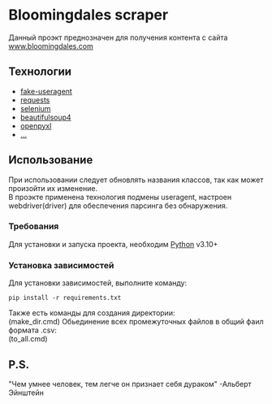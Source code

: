 # Bloomingdales scraper
Данный проэкт преднозначен для получения контента с сайта www.bloomingdales.com

## Технологии
- [fake-useragent](https://fake-useragent.readthedocs.io/en/latest/)
- [requests](https://requests.readthedocs.io/en/latest/)
- [selenium](https://selenium-python.readthedocs.io/)
- [beautifulsoup4](https://pypi.org/project/beautifulsoup4/)
- [openpyxl](https://openpyxl.readthedocs.io/en/stable/)
- [...](https://www.google.com/search?sca_esv=569950492&sxsrf=AM9HkKkLSyBwFYCESBSYg1acygNzgy2zZA:1696231140781&q=cat+picture&tbm=isch&source=lnms&sa=X&ved=2ahUKEwiGo-m06daBAxWF1QIHHW-EAPsQ0pQJegQIDBAB&biw=958&bih=913&dpr=1)

## Использование
При использовании следует обновлять названия классов, так как может произойти их изменение.  
В проэкте применена технология подмены useragent, настроен webdriver(driver) для обеспечения парсинга без обнаружения.
### Требования
Для установки и запуска проекта, необходим [Python](https://www.python.org/) v3.10+

### Установка зависимостей
Для установки зависимостей, выполните команду:
```
pip install -r requirements.txt
```
Также есть команды для создания директории:    
(make_dir.cmd)
Обьединение всех промежуточных файлов в общий фаил формата .csv:     
(to_all.cmd)

## P.S.
"Чем умнее человек, тем легче он признает себя дураком"   -Альберт Эйнштейн
